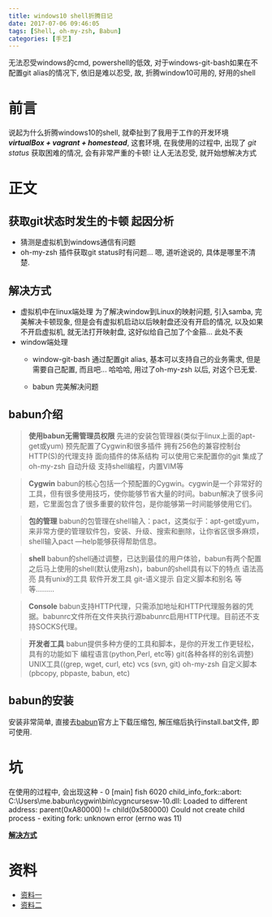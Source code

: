 ```yaml
---
title: windows10 shell折腾日记
date: 2017-07-06 09:46:05
tags: [Shell, oh-my-zsh, Babun]
categories: [手艺]
---
```


无法忍受windows的cmd, powershell的低效, 对于windows-git-bash如果在不配置git alias的情况下, 依旧是难以忍受, 故, 折腾window10可用的, 好用的shell
<!--more-->
# 前言 #
说起为什么折腾windows10的shell, 就牵扯到了我用于工作的开发环境 ***virtualBox + vagrant + homestead***,
这套环境, 在我使用的过程中, 出现了 *git status* 获取困难的情况, 会有非常严重的卡顿! 让人无法忍受, 就开始想解决方式

# 正文 #
## **获取git状态时发生的卡顿** 起因分析
- 猜测是虚拟机到windows通信有问题
- oh-my-zsh 插件获取git status时有问题... 嗯, 道听途说的, 具体是哪里不清楚.
## 解决方式
 - 虚拟机中在linux端处理
    为了解决window到Linux的映射问题, 引入samba, 完美解决卡顿现象, 但是会有虚拟机启动以后映射盘还没有开启的情况,
    以及如果不开启虚拟机, 就无法打开映射盘, 这好似给自己加了个金箍... 此处不表
 - window端处理
    * window-git-bash 通过配置git alias, 基本可以支持自己的业务需求, 但是需要自己配置, 而且吧... 哈哈哈, 用过了oh-my-zsh
    以后, 对这个已无爱.

    * babun 完美解决问题

## babun介绍
> **使用babun无需管理员权限**
  先进的安装包管理器(类似于linux上面的apt-get或yum)
  预先配置了Cygwin和很多插件
  拥有256色的兼容控制台
  HTTP(S)的代理支持
  面向插件的体系结构
  可以使用它来配置你的git
  集成了oh-my-zsh
  自动升级
  支持shell编程，内置VIM等

> **Cygwin**
  babun的核心包括一个预配置的Cygwin。cygwin是一个非常好的工具，但有很多使用技巧，使你能够节省大量的时间。babun解决了很多问题，它里面包含了很多重要的软件包，是你能够第一时间能够使用它们。

> **包的管理**
  babun的包管理在shell输入：pact，这类似于：apt-get或yum，来非常方便的管理软件包，安装、升级、搜索和删除，让你省区很多麻烦，shell输入pact —help能够获得帮助信息。

> **shell**
  babun的shell通过调整，已达到最佳的用户体验，babun有两个配置之后马上使用的shell(默认使用zsh)，babun的shell具有以下的特点
  语法高亮
  具有unix的工具
  软件开发工具
  git-语义提示
  自定义脚本和别名
  等等………

> **Console**
  babun支持HTTP代理，只需添加地址和HTTP代理服务器的凭据。babunrc文件所在文件夹执行源babunrc启用HTTP代理。目前还不支持SOCKS代理。

> **开发者工具**
  babun提供多种方便的工具和脚本，是你的开发工作更轻松，具有的功能如下
  编程语言(python,Perl, etc等)
  git(各种各样的别名调整)
  UNIX工具((grep, wget, curl, etc)
  vcs (svn, git)
  oh-my-zsh
  自定义脚本(pbcopy, pbpaste, babun, etc)

## babun的安装
安装非常简单, 直接去[babun](http://babun.github.io/)官方上下载压缩包, 解压缩后执行install.bat文件, 即可使用.

# 坑
在使用的过程中, 会出现这种
    - 0 [main] fish 6020 child_info_fork::abort: C:\Users\me\.babun\cygwin\bin\cygncursesw-10.dll:
          Loaded to different address: parent(0xA80000) != child(0x580000)
      Could not create child process - exiting
      fork: unknown error (errno was 11)

**[解决方式](https://stackoverflow.com/questions/9300722/cygwin-error-bash-fork-retry-resource-temporarily-unavailable)**

# 资料
- [资料一](https://github.com/babun/babun/issues/477)
- [资料二](https://github.com/babun/babun/issues/558)




